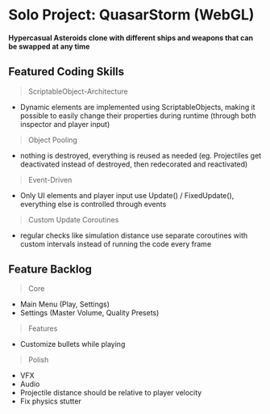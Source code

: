 # Solo Project: QuasarStorm (WebGL)

#### Hypercasual Asteroids clone with different ships and weapons that can be swapped at any time

## Featured Coding Skills

> ScriptableObject-Architecture
- Dynamic elements are implemented using ScriptableObjects, making it possible to easily change their properties during runtime (through both inspector and player input)
	
> Object Pooling
- nothing is destroyed, everything is reused as needed (eg. Projectiles get deactivated instead of destroyed, then redecorated and reactivated)
	
> Event-Driven
- Only UI elements and player input use Update() / FixedUpdate(), everything else is controlled through events
	
> Custom Update Coroutines 
- regular checks like simulation distance use separate coroutines with custom intervals instead of running the code every frame


## Feature Backlog

> Core
- Main Menu (Play, Settings)
- Settings (Master Volume, Quality Presets)

> Features
- Customize bullets while playing
> Polish
- VFX
- Audio
- Projectile distance should be relative to player velocity
- Fix physics stutter
